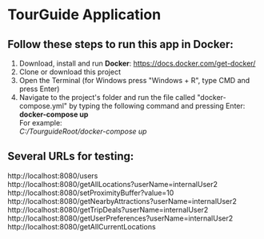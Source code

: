 # TourGuide Application

## Follow these steps to run this app in Docker:
1. Download, install and run **Docker**: https://docs.docker.com/get-docker/
2. Clone or download this project
3. Open the Terminal (for Windows press "Windows + R", type CMD and press Enter)
4. Navigate to the project's folder and run the file called "docker-compose.yml" by typing the following command and pressing Enter:\
   **docker-compose up**\
   For example:\
   *C:/TourguideRoot/docker-compose up*


## Several URLs for testing:
http://localhost:8080/users \
http://localhost:8080/getAllLocations?userName=internalUser2 \
http://localhost:8080/setProximityBuffer?value=10 \
http://localhost:8080/getNearbyAttractions?userName=internalUser2 \
http://localhost:8080/getTripDeals?userName=internalUser2 \
http://localhost:8080/getUserPreferences?userName=internalUser2 \
http://localhost:8080/getAllCurrentLocations
